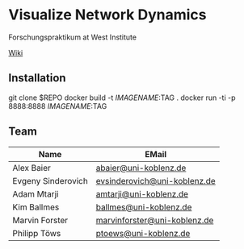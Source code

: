 # Visualize Network Dynamics
Forschungspraktikum at West Institute

[Wiki](https://gitlab.uni-koblenz.de/marvinforster/vtna/wikis/home)


## Installation
git clone $REPO
docker build -t $IMAGENAME:$TAG .
docker run -ti -p 8888:8888 $IMAGENAME:$TAG

## Team

| Name              | EMail                        |
| --------          | --------                     |
| Alex Baier        | abaier@uni-koblenz.de        |
| Evgeny Sinderovich| evsinderovich@uni-koblenz.de |
| Adam Mtarji       | amtarji@uni-koblenz.de       |
| Kim Ballmes       | ballmes@uni-koblenz.de       |
| Marvin Forster    | marvinforster@uni-koblenz.de |
| Philipp Töws      | ptoews@uni-koblenz.de        |
